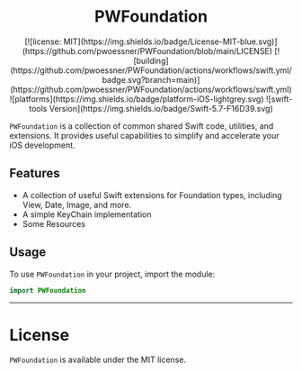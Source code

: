 <h1 align="center">
    PWFoundation
</h1>

<p align="center">
[![license: MIT](https://img.shields.io/badge/License-MIT-blue.svg)](https://github.com/pwoessner/PWFoundation/blob/main/LICENSE)
[![building](https://github.com/pwoessner/PWFoundation/actions/workflows/swift.yml/badge.svg?branch=main)](https://github.com/pwoessner/PWFoundation/actions/workflows/swift.yml)
![platforms](https://img.shields.io/badge/platform-iOS-lightgrey.svg)
![swift-tools Version](https://img.shields.io/badge/Swift-5.7-F16D39.svg)
</p>

`PWFoundation` is a collection of common shared Swift code, utilities, and extensions. It provides useful capabilities to simplify and accelerate your iOS development.

## Features

- A collection of useful Swift extensions for Foundation types, including View, Date, Image, and more.
- A simple KeyChain implementation
- Some Resources

## Usage
To use `PWFoundation` in your project, import the module:

```swift
import PWFoundation
```

---
# License
`PWFoundation` is available under the MIT license.
